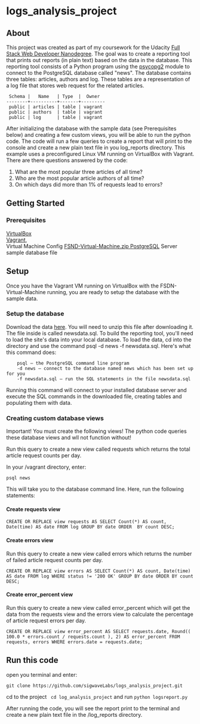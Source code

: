 # logs_analysis_project
## About
This project was created as part of my coursework for the Udacity [Full Stack Web Developer Nanodegree](https://www.udacity.com/course/full-stack-web-developer-nanodegree--nd004). The goal was to create a reporting tool that prints out reports (in plain text) based on the data in the database. This reporting tool consists of a Python program using the [psycopg2](http://initd.org/psycopg/docs/) module to connect to the PostgreSQL database called "news". 
The database contains three tables: articles, authors and log. These tables are a representation of a log file that stores web request for the related articles.
```          List of relations
 Schema |   Name   | Type  |  Owner  
--------+----------+-------+---------
 public | articles | table | vagrant
 public | authors  | table | vagrant
 public | log      | table | vagrant
 ```
After initializing the database with the sample data (see Prerequisites below) and creating a few custom views, you will be able to run the python code. The code will run a few queries to create a report that will print to the console and create a new plain text file in you log_reports directory. This example uses a preconfigured Linux VM running on VirtualBox with Vagrant.
There are there questions answered by the code:
1. What are the most popular three articles of all time?
2. Who are the most popular article authors of all time?
3. On which days did more than 1% of requests lead to errors? 

## Getting Started

### Prerequisites
[VirtualBox](https://www.virtualbox.org/wiki/Downloads)<br>
[Vagrant](https://www.vagrantup.com/downloads.html),<br>
Virtual Machine Config [FSND-Virtual-Machine.zip ](https://d17h27t6h515a5.cloudfront.net/topher/2017/August/59822701_fsnd-virtual-machine/fsnd-virtual-machine.zip)
[PostgreSQL](https://www.postgresql.org/docs/9.6/static/tutorial-install.html) Server
sample database file

## Setup
Once you have the Vagrant VM running on VirtualBox with the FSDN-Virtual-Machine running, you are ready to setup the database with the sample data.

### Setup the database
Download the data [here](https://d17h27t6h515a5.cloudfront.net/topher/2016/August/57b5f748_newsdata/newsdata.zip). You will need to unzip this file after downloading it. The file inside is called newsdata.sql. 
To build the reporting tool, you'll need to load the site's data into your local database. 
To load the data, cd into the directory and use the command psql -d news -f newsdata.sql.
Here's what this command does:
```
    psql — the PostgreSQL command line program
    -d news — connect to the database named news which has been set up for you
    -f newsdata.sql — run the SQL statements in the file newsdata.sql
```
Running this command will connect to your installed database server and execute the SQL commands in the downloaded file, creating tables and populating them with data. 

### Creating custom database views
Important! You must create the following views! The python code queries these database views and wll not function without!


Run this query to create a new view called requests which returns the total article request counts per day.

In your /vagrant directory, enter:
```
psql news
```
This will take you to the database command line. Here, run the following statements:
#### Create requests view
```
CREATE OR REPLACE view requests AS SELECT Count(*) AS count, Date(time) AS date FROM log GROUP BY date ORDER  BY count DESC;
```
#### Create errors view
Run this query to create a new view called errors which returns the number of failed article request counts per day.
```
CREATE OR REPLACE view errors AS SELECT Count(*) AS count, Date(time) AS date FROM log WHERE status != '200 OK' GROUP BY date ORDER BY count DESC;
```
#### Create error_percent view
Run this query to create a new view called error_percent which will get the data from the requests view and the errors view to calculate the percentage of article request errors per day.
```
CREATE OR REPLACE view error_percent AS SELECT requests.date, Round(( 100.0 * errors.count / requests.count ), 2) AS error_percent FROM requests, errors WHERE errors.date = requests.date;
 ``` 
 ## Run this code
 open you terminal and enter:
 ```
 git clone https://github.com/sigwaveLabs/logs_analysis_project.git
 ```
 cd to the  project ``` cd log_analysis_project``` and run ```python logsreport.py``` 
 
 After running the code, you will see the report print to the terminal and create a new plain text file in the /log_reports directory.
